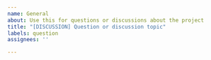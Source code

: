 ```yaml
---
name: General
about: Use this for questions or discussions about the project
title: "[DISCUSSION] Question or discussion topic"
labels: question
assignees: ''

---
```

